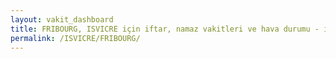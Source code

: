 ```yaml
---
layout: vakit_dashboard
title: FRIBOURG, ISVICRE için iftar, namaz vakitleri ve hava durumu - ilçe/eyalet seç
permalink: /ISVICRE/FRIBOURG/
---
```


<script type="text/javascript">
  var GLOBAL_COUNTRY = 'ISVICRE';
  var GLOBAL_CITY = 'FRIBOURG';
  var GLOBAL_STATE = '';
  var lat = 72;
  var lon = 21;
</script>
